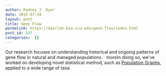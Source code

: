 ```yaml
---
author: Rodney J. Dyer
date: 2015-07-29
layout: post
title: Gene Flow
permalink: https://dyerlab.bio.vcu.edu/gene-flow/index.html
post_id: 537
categories:  []
---
```

Our research focuses on understanding historical and ongoing patterns of gene flow in natural and managed populations.  
moreIn doing so, we've worked on developing novel statistical method, such as 
[Population Graphs](http://dyerlab.bio.vcu.edu/tag/population-graphs/), applied to a wide range of taxa.
